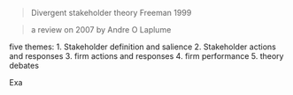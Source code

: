 
> Divergent stakeholder theory
> Freeman 1999

> a review on 2007 by Andre O Laplume

five themes:
	1. Stakeholder definition and salience
	2. Stakeholder actions and responses
	3. firm actions and responses
	4. firm performance
	5. theory debates

Exa


<!--stackedit_data:
eyJoaXN0b3J5IjpbLTgyMjkxOTYyNCwtMTk3NTg4ODE1NCwtND
M2ODIzNjIyLC0xNzE2MjQ0OTQ3XX0=
-->